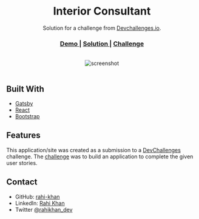 <h1 align="center">Interior Consultant</h1>

<div align="center">
   Solution for a challenge from  <a href="http://devchallenges.io" target="_blank">Devchallenges.io</a>.
</div>

<div align="center">
  <h3>
    <a href="https://interior-consultant69.netlify.app/">
      Demo
    </a>
    <span> | </span>
    <a href="https://devchallenges.io/solutions/88uBaIufp2fh6N7zORCZ">
      Solution
    </a>
    <span> | </span>
    <a href="https://devchallenges.io/challenges/Jymh2b2FyebRTUljkNcb">
      Challenge
    </a>
  </h3>
</div>

<br>

<div align="center">
<img src="" alt="screenshot" align="center"/>
</div>

<br>

## Built With

-   [Gatsby](https://www.gatsbyjs.com/)
-   [React](https://reactjs.org/)
-   [Bootstrap](https://getbootstrap.com/)

## Features

This application/site was created as a submission to a [DevChallenges](https://devchallenges.io/challenges) challenge. The [challenge](https://devchallenges.io/challenges/Jymh2b2FyebRTUljkNcb) was to build an application to complete the given user stories.

## Contact

-   GitHub: [rahi-khan](https://github.com/rahi-khan)
-   LinkedIn: [Rahi Khan](https://www.linkedin.com/in/rahikhan/)
-   Twitter [@rahikhan_dev](https://twitter.com/rahikhan_dev)
